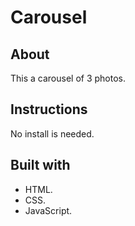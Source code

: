 # Carousel

## About
This a carousel of 3 photos.

## Instructions
No install is needed.

## Built with
- HTML.
- CSS.
- JavaScript.